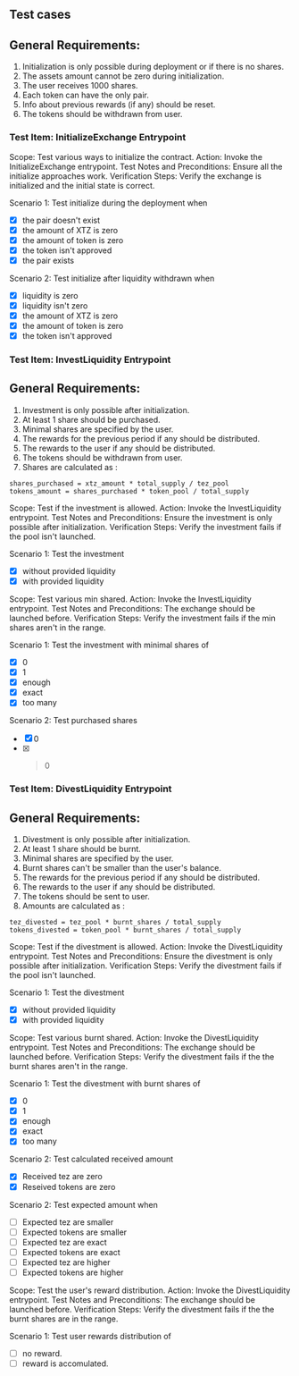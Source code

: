 ## Test cases

## General Requirements:

1. Initialization is only possible during deployment or if there is no shares.
2. The assets amount cannot be zero during initialization.
3. The user receives 1000 shares.
4. Each token can have the only pair.
5. Info about previous rewards (if any) should be reset.
6. The tokens should be withdrawn from user.

### Test Item: InitializeExchange Entrypoint

Scope: Test various ways to initialize the contract.
Action: Invoke the InitializeExchange entrypoint.
Test Notes and Preconditions: Ensure all the initialize approaches work.
Verification Steps: Verify the exchange is initialized and the initial state is correct.

Scenario 1: Test initialize during the deployment when

- [x] the pair doesn't exist
- [x] the amount of XTZ is zero
- [x] the amount of token is zero
- [x] the token isn't approved
- [x] the pair exists

Scenario 2: Test initialize after liquidity withdrawn when

- [x] liquidity is zero
- [x] liquidity isn't zero
- [x] the amount of XTZ is zero
- [x] the amount of token is zero
- [x] the token isn't approved

### Test Item: InvestLiquidity Entrypoint

## General Requirements:

1. Investment is only possible after initialization.
2. At least 1 share should be purchased.
3. Minimal shares are specified by the user.
4. The rewards for the previous period if any should be distributed.
5. The rewards to the user if any should be distributed.
6. The tokens should be withdrawn from user.
7. Shares are calculated as :

```
shares_purchased = xtz_amount * total_supply / tez_pool
tokens_amount = shares_purchased * token_pool / total_supply
```

Scope: Test if the investment is allowed.
Action: Invoke the InvestLiquidity entrypoint.
Test Notes and Preconditions: Ensure the investment is only possible after initialization.
Verification Steps: Verify the investment fails if the pool isn't launched.

Scenario 1: Test the investment

- [x] without provided liquidity
- [x] with provided liquidity

Scope: Test various min shared.
Action: Invoke the InvestLiquidity entrypoint.
Test Notes and Preconditions: The exchange should be launched before.
Verification Steps: Verify the investment fails if the min shares aren't in the range.

Scenario 1: Test the investment with minimal shares of

- [x] 0
- [x] 1
- [x] enough
- [x] exact
- [x] too many

Scenario 2: Test purchased shares

- [x] 0
- [x] > 0

### Test Item: DivestLiquidity Entrypoint

## General Requirements:

1. Divestment is only possible after initialization.
2. At least 1 share should be burnt.
3. Minimal shares are specified by the user.
4. Burnt shares can't be smaller than the user's balance.
5. The rewards for the previous period if any should be distributed.
6. The rewards to the user if any should be distributed.
7. The tokens should be sent to user.
8. Amounts are calculated as :

```
tez_divested = tez_pool * burnt_shares / total_supply
tokens_divested = token_pool * burnt_shares / total_supply
```

Scope: Test if the divestment is allowed.
Action: Invoke the DivestLiquidity entrypoint.
Test Notes and Preconditions: Ensure the divestment is only possible after initialization.
Verification Steps: Verify the divestment fails if the pool isn't launched.

Scenario 1: Test the divestment

- [x] without provided liquidity
- [x] with provided liquidity

Scope: Test various burnt shared.
Action: Invoke the DivestLiquidity entrypoint.
Test Notes and Preconditions: The exchange should be launched before.
Verification Steps: Verify the divestment fails if the the burnt shares aren't in the range.

Scenario 1: Test the divestment with burnt shares of

- [x] 0
- [x] 1
- [x] enough
- [x] exact
- [x] too many

Scenario 2: Test calculated received amount

- [x] Received tez are zero
- [x] Reseived tokens are zero

Scenario 2: Test expected amount when

- [ ] Expected tez are smaller
- [ ] Expected tokens are smaller
- [ ] Expected tez are exact
- [ ] Expected tokens are exact
- [ ] Expected tez are higher
- [ ] Expected tokens are higher

Scope: Test the user's reward distribution.
Action: Invoke the DivestLiquidity entrypoint.
Test Notes and Preconditions: The exchange should be launched before.
Verification Steps: Verify the divestment fails if the the burnt shares are in the range.

Scenario 1: Test user rewards distribution of

- [ ] no reward.
- [ ] reward is accomulated.
